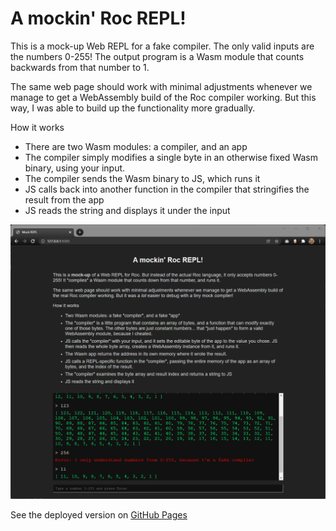 # A mockin' Roc REPL!

This is a mock-up Web REPL for a fake compiler. The only valid inputs are the numbers 0-255! The output program is a Wasm module that counts backwards from that number to 1.

The same web page should work with minimal adjustments whenever we manage to get a WebAssembly build of the Roc compiler working. But this way, I was able to build up the functionality more gradually.

How it works

- There are two Wasm modules: a compiler, and an app
- The compiler simply modifies a single byte in an otherwise fixed Wasm binary, using your input.
- The compiler sends the Wasm binary to JS, which runs it
- JS calls back into another function in the compiler that stringifies the result from the app
- JS reads the string and displays it under the input

![screenshot](./mock-repl.png)

See the deployed version on [GitHub Pages](https://brian-carroll.github.io/mock-repl/)
